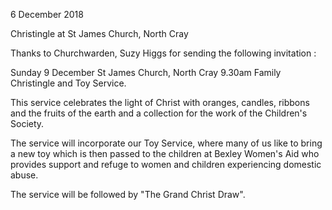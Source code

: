 6 December 2018

Christingle at St James Church, North Cray

Thanks to Churchwarden, Suzy Higgs for sending the following invitation :

Sunday 9 December St James Church, North Cray 9.30am Family Christingle and Toy Service.

This service celebrates the light of Christ with oranges, candles, ribbons and the fruits of the earth and a collection for the work of the Children's Society.

The service will incorporate our Toy Service, where many of us like to bring a new toy which is then passed to the children at Bexley Women's Aid who provides support and refuge to women and children experiencing domestic abuse.

The service will be followed by "The Grand Christ Draw".
